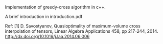 Implementation of greedy-cross algorithm in c++. 

A brief introduction in introduction.pdf

Ref:
[1] D. Savostyanov, Quasioptimality of maximum-volume cross interpolation of tensors, Linear Algebra Applications 458, pp 217-244, 2014. http://dx.doi.org/10.1016/j.laa.2014.06.006

